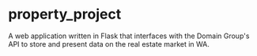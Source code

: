 # property_project
A web application written in Flask that interfaces with the Domain Group's API to store and present data on the real estate market in WA.
